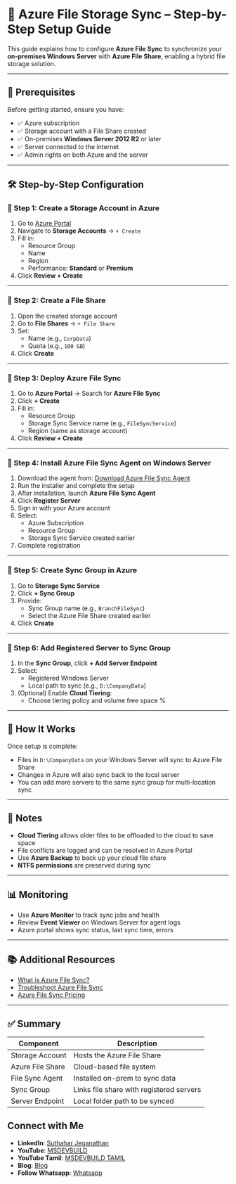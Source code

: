 # 📁 Azure File Storage Sync – Step-by-Step Setup Guide

This guide explains how to configure **Azure File Sync** to synchronize your **on-premises Windows Server** with **Azure File Share**, enabling a hybrid file storage solution.

---

## 📌 Prerequisites

Before getting started, ensure you have:

- ✅ Azure subscription
- ✅ Storage account with a File Share created
- ✅ On-premises **Windows Server 2012 R2** or later
- ✅ Server connected to the internet
- ✅ Admin rights on both Azure and the server

---

## 🛠️ Step-by-Step Configuration

### 🔹 Step 1: Create a Storage Account in Azure

1. Go to [Azure Portal](https://portal.azure.com)
2. Navigate to **Storage Accounts** → `+ Create`
3. Fill in:
   - Resource Group
   - Name
   - Region
   - Performance: **Standard** or **Premium**
4. Click **Review + Create**

---

### 🔹 Step 2: Create a File Share

1. Open the created storage account
2. Go to **File Shares** → `+ File Share`
3. Set:
   - Name (e.g., `CorpData`)
   - Quota (e.g., `100 GB`)
4. Click **Create**

---

### 🔹 Step 3: Deploy Azure File Sync

1. Go to **Azure Portal** → Search for **Azure File Sync**
2. Click **+ Create**
3. Fill in:
   - Resource Group
   - Storage Sync Service name (e.g., `FileSyncService`)
   - Region (same as storage account)
4. Click **Review + Create**

---

### 🔹 Step 4: Install Azure File Sync Agent on Windows Server

1. Download the agent from:
   [Download Azure File Sync Agent](https://aka.ms/afsagent)
2. Run the installer and complete the setup
3. After installation, launch **Azure File Sync Agent**
4. Click **Register Server**
5. Sign in with your Azure account
6. Select:
   - Azure Subscription
   - Resource Group
   - Storage Sync Service created earlier
7. Complete registration

---

### 🔹 Step 5: Create Sync Group in Azure

1. Go to **Storage Sync Service**
2. Click **+ Sync Group**
3. Provide:
   - Sync Group name (e.g., `BranchFileSync`)
   - Select the Azure File Share created earlier
4. Click **Create**

---

### 🔹 Step 6: Add Registered Server to Sync Group

1. In the **Sync Group**, click **+ Add Server Endpoint**
2. Select:
   - Registered Windows Server
   - Local path to sync (e.g., `D:\CompanyData`)
3. (Optional) Enable **Cloud Tiering**:
   - Choose tiering policy and volume free space %

---

## 🔁 How It Works

Once setup is complete:

- Files in `D:\CompanyData` on your Windows Server will sync to Azure File Share
- Changes in Azure will also sync back to the local server
- You can add more servers to the same sync group for multi-location sync

---

## 🧠 Notes

- **Cloud Tiering** allows older files to be offloaded to the cloud to save space
- File conflicts are logged and can be resolved in Azure Portal
- Use **Azure Backup** to back up your cloud file share
- **NTFS permissions** are preserved during sync

---

## 📊 Monitoring

- Use **Azure Monitor** to track sync jobs and health
- Review **Event Viewer** on Windows Server for agent logs
- Azure portal shows sync status, last sync time, errors

---

## 📚 Additional Resources

- [What is Azure File Sync?](https://learn.microsoft.com/en-us/azure/storage/files/storage-sync-files-planning)
- [Troubleshoot Azure File Sync](https://learn.microsoft.com/en-us/azure/storage/files/storage-sync-files-troubleshoot)
- [Azure File Sync Pricing](https://azure.microsoft.com/en-us/pricing/details/storage/file-sync/)

---

## ✅ Summary

| Component              | Description                                 |
|------------------------|---------------------------------------------|
| Storage Account        | Hosts the Azure File Share                  |
| Azure File Share       | Cloud-based file system                     |
| File Sync Agent        | Installed on-prem to sync data              |
| Sync Group             | Links file share with registered servers    |
| Server Endpoint        | Local folder path to be synced              |

## Connect with Me
- **LinkedIn**: [Suthahar Jeganathan](https://www.linkedin.com/in/jssuthahar/)
- **YouTube**: [MSDEVBUILD](https://www.youtube.com/@MSDEVBUILD)
- **YouTube Tamil**: [MSDEVBUILD TAMIL](https://www.youtube.com/@MSDEVBUILDTamil)
- **Blog**: [Blog](https://www.msdevbuild.com/)
- **Follow Whatsapp**: [Whatsapp](https://www.whatsapp.com/channel/0029Va5j2rHEFeXcTlUhQB0J)
